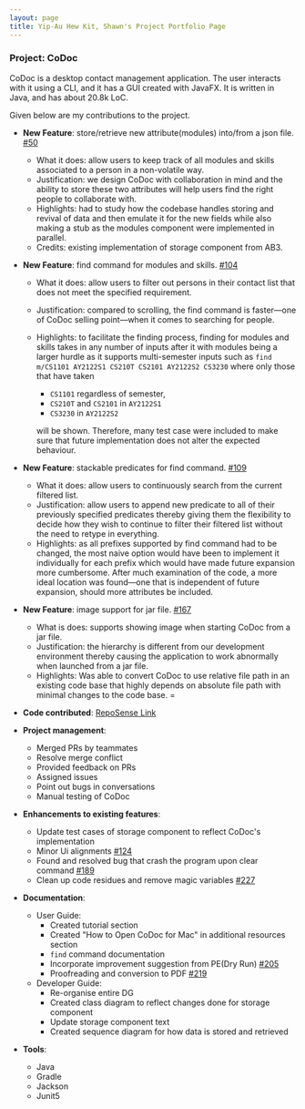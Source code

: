 ```yaml
---
layout: page
title: Yip-Au Hew Kit, Shawn's Project Portfolio Page
---
```


### Project: CoDoc

CoDoc is a desktop contact management application. The user interacts with it using a CLI, and it has a GUI created with JavaFX. It is written in Java, and has about 20.8k LoC.

Given below are my contributions to the project.

* **New Feature**: store/retrieve new attribute(modules) into/from a json file. [#50](https://github.com/AY2223S2-CS2103T-F12-2/tp/pull/50)
    * What it does: allow users to keep track of all modules and skills associated to a person in a non-volatile way.
    * Justification: we design CoDoc with collaboration in mind and the ability to store these two attributes will help users find the right people to collaborate with.
    * Highlights: had to study how the codebase handles storing and revival of data and then emulate it for the new fields while also making a stub as the modules component were implemented in parallel.
    * Credits: existing implementation of storage component from AB3.
* **New Feature**: find command for modules and skills. [#104](https://github.com/AY2223S2-CS2103T-F12-2/tp/pull/104)
    * What it does: allow users to filter out persons in their contact list that does not meet the specified requirement.
    * Justification: compared to scrolling, the find command is faster—one of CoDoc selling point—when it comes to searching for people.
    * Highlights: to facilitate the finding process, finding for modules and skills takes in any number of inputs after it with modules being a larger hurdle as it supports multi-semester inputs such as `find m/CS1101 AY2122S1 CS210T CS2101 AY2122S2 CS3230` where only those that have taken
      * `CS1101` regardless of semester, 
      * `CS210T` and `CS2101` in `AY2122S1`
      * `CS3230` in `AY2122S2` <br> 

      will be shown. Therefore, many test case were included to make sure that future implementation does not alter the expected behaviour.
* **New Feature**: stackable predicates for find command. [#109](https://github.com/AY2223S2-CS2103T-F12-2/tp/pull/109)
    * What it does: allow users to continuously search from the current filtered list.
    * Justification: allow users to append new predicate to all of their previously specified predicates thereby giving them the flexibility to decide how they wish to continue to filter their filtered list without the need to retype in everything.
    * Highlights: as all prefixes supported by find command had to be changed, the most naive option would have been to implement it individually for each prefix which would have made future expansion more cumbersome. After much examination of the code, a more ideal location was found—one that is independent of future expansion, should more attributes be included.
* **New Feature**: image support for jar file. [#167](https://github.com/AY2223S2-CS2103T-F12-2/tp/pull/167)
    * What is does: supports showing image when starting CoDoc from a jar file.
    * Justification: the hierarchy is different from our development environment thereby causing the application to work abnormally when launched from a jar file.
    * Highlights: Was able to convert CoDoc to use relative file path in an existing code base that highly depends on absolute file path with minimal changes to the code base.
=
* **Code contributed**: [RepoSense Link](https://nus-cs2103-ay2223s2.github.io/tp-dashboard/?search=shawnyip-au&breakdown=true)

* **Project management**:
    * Merged PRs by teammates
    * Resolve merge conflict
    * Provided feedback on PRs
    * Assigned issues
    * Point out bugs in conversations
    * Manual testing of CoDoc

* **Enhancements to existing features**:
    * Update test cases of storage component to reflect CoDoc's implementation
    * Minor Ui alignments [#124](https://github.com/AY2223S2-CS2103T-F12-2/tp/pull/124)
    * Found and resolved bug that crash the program upon clear command [#189](https://github.com/AY2223S2-CS2103T-F12-2/tp/pull/198)
    * Clean up code residues and remove magic variables [#227](https://github.com/AY2223S2-CS2103T-F12-2/tp/pull/227)

* **Documentation**:
    * User Guide:
        * Created tutorial section
        * Created "How to Open CoDoc for Mac" in additional resources section
        * `find` command documentation
        * Incorporate improvement suggestion from PE(Dry Run) [#205](https://github.com/AY2223S2-CS2103T-F12-2/tp/pull/205)
        * Proofreading and conversion to PDF [#219](https://github.com/AY2223S2-CS2103T-F12-2/tp/pull/219)
    * Developer Guide:
        * Re-organise entire DG 
        * Created class diagram to reflect changes done for storage component
        * Update storage component text
        * Created sequence diagram for how data is stored and retrieved

* **Tools**:
    * Java
    * Gradle
    * Jackson
    * Junit5
